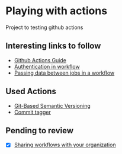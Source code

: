 # Playing with actions
Project to testing github actions

## Interesting links to follow
* [Github Actions Guide](https://docs.github.com/en/free-pro-team@latest/actions)
* [Authentication in workflow](https://docs.github.com/en/free-pro-team@latest/actions/reference/authentication-in-a-workflow#permissions-for-the-github_token)
* [Passing data between jobs in a workflow](https://docs.github.com/en/free-pro-team@latest/actions/guides/storing-workflow-data-as-artifacts#passing-data-between-jobs-in-a-workflow)

## Used Actions
* [Git-Based Semantic Versioning](https://github.com/marketplace/actions/git-semantic-version#git-based-semantic-versioning)
* [Commit tagger](https://github.com/marketplace/actions/commit-tagger)

## Pending to review 
- [X] [Sharing workflows with your organization](https://docs.github.com/en/free-pro-team@latest/actions/learn-github-actions/sharing-workflows-with-your-organization)

